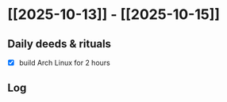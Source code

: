 # [[2025-10-13]] -  [[2025-10-15]]

## Daily deeds & rituals


- [x] build Arch Linux for 2 hours

## Log